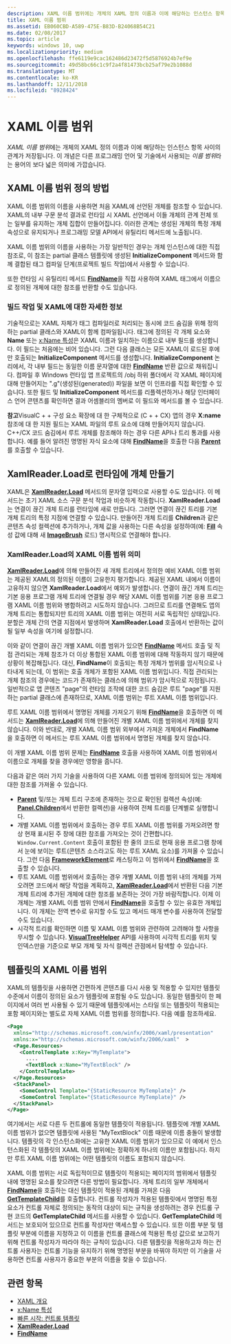 ```yaml
---
description: XAML 이름 범위에는 개체의 XAML 정의 이름과 이에 해당하는 인스턴스 항목 사이의 관계가 저장됩니다. 이 개념은 다른 프로그래밍 언어 및 기술에서 사용되는 이름 범위라는 용어의 보다 넓은 의미에 가깝습니다.
title: XAML 이름 범위
ms.assetid: EB060CBD-A589-475E-B83D-B24068B54C21
ms.date: 02/08/2017
ms.topic: article
keywords: windows 10, uwp
ms.localizationpriority: medium
ms.openlocfilehash: ffe6119e9cac162486d23472f5d5876924b7ef9e
ms.sourcegitcommit: 49d58bc66c1c9f2a4f81473bcb25af79e2b1088d
ms.translationtype: MT
ms.contentlocale: ko-KR
ms.lasthandoff: 12/11/2018
ms.locfileid: "8928424"
---
```

# <a name="xaml-namescopes"></a>XAML 이름 범위


*XAML 이름 범위*에는 개체의 XAML 정의 이름과 이에 해당하는 인스턴스 항목 사이의 관계가 저장됩니다. 이 개념은 다른 프로그래밍 언어 및 기술에서 사용되는 *이름 범위*라는 용어의 보다 넓은 의미에 가깝습니다.

## <a name="how-xaml-namescopes-are-defined"></a>XAML 이름 범위 정의 방법

XAML 이름 범위의 이름을 사용하면 처음 XAML에 선언된 개체를 참조할 수 있습니다. XAML의 내부 구문 분석 결과로 런타임 시 XAML 선언에서 이들 개체의 관계 전체 또는 일부를 유지하는 개체 집합이 만들어집니다. 이러한 관계는 생성된 개체의 특정 개체 속성으로 유지되거나 프로그래밍 모델 API에서 유틸리티 메서드에 노출됩니다.

XAML 이름 범위의 이름을 사용하는 가장 일반적인 경우는 개체 인스턴스에 대한 직접 참조로, 이 참조는 partial 클래스 템플릿에 생성된 **InitializeComponent** 메서드와 함께 결합된 태그 컴파일 단계(프로젝트 빌드 작업)에서 사용할 수 있습니다.

또한 런타임 시 유틸리티 메서드 [**FindName**](https://msdn.microsoft.com/library/windows/apps/br208715)을 직접 사용하여 XAML 태그에서 이름으로 정의된 개체에 대한 참조를 반환할 수도 있습니다.

### <a name="more-about-build-actions-and-xaml"></a>빌드 작업 및 XAML에 대한 자세한 정보

기술적으로는 XAML 자체가 태그 컴파일러로 처리되는 동시에 코드 숨김을 위해 정의하는 partial 클래스와 XAML이 함께 컴파일됩니다. 태그에 정의된 각 개체 요소와 **Name** 또는 [x:Name 특성](x-name-attribute.md)은 XAML 이름과 일치하는 이름으로 내부 필드를 생성합니다. 이 필드는 처음에는 비어 있습니다. 그런 다음 클래스는 모든 XAML이 로드된 후에만 호출되는 **InitializeComponent** 메서드를 생성합니다. **InitializeComponent** 논리에서, 각 내부 필드는 동일한 이름 문자열에 대한 [**FindName**](https://msdn.microsoft.com/library/windows/apps/br208715) 반환 값으로 채워집니다. 컴파일 후 Windows 런타임 앱 프로젝트의 /obj 하위 폴더에서 각 XAML 페이지에 대해 만들어지는 ".g"(생성된(generated)) 파일을 보면 이 인프라를 직접 확인할 수 있습니다. 또한 필드 및 **InitializeComponent** 메서드를 리플렉션하거나 해당 인터페이스 언어 콘텐츠를 확인하면 결과 어셈블리의 멤버로 이 필드와 메서드를 볼 수 있습니다.

**참고**VisualC + + 구성 요소 확장에 대 한 구체적으로 (C + + CX) 앱의 경우 **X:name** 참조에 대 한 지원 필드는 XAML 파일의 루트 요소에 대해 만들어지지 않습니다. C++/CX 코드 숨김에서 루트 개체를 참조해야 하는 경우 다른 API나 트리 통과를 사용합니다. 예를 들어 알려진 명명된 자식 요소에 대해 [**FindName**](https://msdn.microsoft.com/library/windows/apps/br208715)을 호출한 다음 [**Parent**](https://msdn.microsoft.com/library/windows/apps/br208739)를 호출할 수 있습니다.

## <a name="creating-objects-at-run-time-with-xamlreaderload"></a>XamlReader.Load로 런타임에 개체 만들기

XAML은 [**XamlReader.Load**](https://msdn.microsoft.com/library/windows/apps/br228048) 메서드의 문자열 입력으로 사용할 수도 있습니다. 이 메서드는 초기 XAML 소스 구문 분석 작업과 비슷하게 작동합니다. **XamlReader.Load**는 연결이 끊긴 개체 트리를 런타임에 새로 만듭니다. 그러면 연결이 끊긴 트리를 기본 개체 트리의 특정 지점에 연결할 수 있습니다. 만들어진 개체 트리를 **Children**과 같은 콘텐츠 속성 컬렉션에 추가하거나, 개체 값을 사용하는 다른 속성을 설정하여(예: [**Fill**](/uwp/api/Windows.UI.Xaml.Shapes.Shape.Fill) 속성 값에 대해 새 [**ImageBrush**](https://msdn.microsoft.com/library/windows/apps/br210101) 로드) 명시적으로 연결해야 합니다.

### <a name="xaml-namescope-implications-of-xamlreaderload"></a>XamlReader.Load의 XAML 이름 범위 의미

[**XamlReader.Load**](https://msdn.microsoft.com/library/windows/apps/br228048)에 의해 만들어진 새 개체 트리에서 정의한 예비 XAML 이름 범위는 제공된 XAML의 정의된 이름이 고유한지 평가합니다. 제공된 XAML 내에서 이름이 고유하지 않으면 **XamlReader.Load**에서 예외가 발생합니다. 연결이 끊긴 개체 트리는 기본 응용 프로그램 개체 트리에 연결될 경우 해당 XAML 이름 범위를 기본 응용 프로그램 XAML 이름 범위와 병합하려고 시도하지 않습니다. 그러므로 트리를 연결해도 앱의 개체 트리는 통합되지만 트리의 XAML 이름 범위는 여전히 서로 독립적인 상태입니다. 분할은 개체 간의 연결 지점에서 발생하며 **XamlReader.Load** 호출에서 반환하는 값이 될 일부 속성을 여기에 설정합니다.

이와 같이 연결이 끊긴 개별 XAML 이름 범위가 있으면 [**FindName**](https://msdn.microsoft.com/library/windows/apps/br208715) 메서드 호출 및 직접 관리되는 개체 참조가 더 이상 통합된 XAML 이름 범위에 대해 작동하지 않기 때문에 상황이 복잡해집니다. 대신, **FindName**이 호출되는 특정 개체가 범위를 암시적으로 나타내게 되는데, 이 범위는 호출 개체가 포함된 XAML 이름 범위입니다. 직접 관리되는 개체 참조의 경우에는 코드가 존재하는 클래스에 의해 범위가 암시적으로 지정됩니다. 일반적으로 앱 콘텐츠 "page"의 런타임 조작에 대한 코드 숨김은 루트 "page"를 지원하는 partial 클래스에 존재하므로, XAML 이름 범위는 루트 XAML 이름 범위입니다.

루트 XAML 이름 범위에서 명명된 개체를 가져오기 위해 [**FindName**](https://msdn.microsoft.com/library/windows/apps/br208715)을 호출하면 이 메서드는 [**XamlReader.Load**](https://msdn.microsoft.com/library/windows/apps/br228048)에 의해 만들어진 개별 XAML 이름 범위에서 개체를 찾지 않습니다. 이와 반대로, 개별 XAML 이름 범위 외부에서 가져온 개체에서 **FindName**을 호출하면 이 메서드는 루트 XAML 이름 범위에서 명명된 개체를 찾지 않습니다.

이 개별 XAML 이름 범위 문제는 [**FindName**](https://msdn.microsoft.com/library/windows/apps/br208715) 호출을 사용하여 XAML 이름 범위에서 이름으로 개체를 찾을 경우에만 영향을 줍니다.

다음과 같은 여러 가지 기술을 사용하여 다른 XAML 이름 범위에 정의되어 있는 개체에 대한 참조를 가져올 수 있습니다.

-   [**Parent**](https://msdn.microsoft.com/library/windows/apps/br208739) 및/또는 개체 트리 구조에 존재하는 것으로 확인된 컬렉션 속성(예: [**Panel.Children**](https://msdn.microsoft.com/library/windows/apps/br227514)에서 반환한 컬렉션)을 사용하여 전체 트리를 단계별로 실행합니다.
-   개별 XAML 이름 범위에서 호출하는 경우 루트 XAML 이름 범위를 가져오려면 항상 현재 표시된 주 창에 대한 참조를 가져오는 것이 간편합니다. `Window.Current.Content` 호출이 포함된 한 줄의 코드로 현재 응용 프로그램 창에서 눈에 보이는 루트(콘텐츠 소스라고도 하는 루트 XAML 요소)를 가져올 수 있습니다. 그런 다음 [**FrameworkElement**](https://msdn.microsoft.com/library/windows/apps/br208706)로 캐스팅하고 이 범위에서 [**FindName**](https://msdn.microsoft.com/library/windows/apps/br208715)을 호출할 수 있습니다.
-   루트 XAML 이름 범위에서 호출하는 경우 개별 XAML 이름 범위 내의 개체를 가져오려면 코드에서 해당 작업을 계획하고, [**XamlReader.Load**](https://msdn.microsoft.com/library/windows/apps/br228048)에서 반환된 다음 기본 개체 트리에 추가된 개체에 대한 참조를 보존하는 것이 가장 바람직합니다. 이제 이 개체는 개별 XAML 이름 범위 안에서 [**FindName**](https://msdn.microsoft.com/library/windows/apps/br208715)을 호출할 수 있는 유효한 개체입니다. 이 개체는 전역 변수로 유지할 수도 있고 메서드 매개 변수를 사용하여 전달할 수도 있습니다.
-   시각적 트리를 확인하면 이름 및 XAML 이름 범위와 관련하여 고려해야 할 사항을 무시할 수 있습니다. [**VisualTreeHelper**](https://msdn.microsoft.com/library/windows/apps/br243038) API를 사용하여 시각적 트리를 위치 및 인덱스만을 기준으로 부모 개체 및 자식 컬렉션 관점에서 탐색할 수 있습니다.

## <a name="xaml-namescopes-in-templates"></a>템플릿의 XAML 이름 범위

XAML의 템플릿을 사용하면 간편하게 콘텐츠를 다시 사용 및 적용할 수 있지만 템플릿 수준에서 이름이 정의된 요소가 템플릿에 포함될 수도 있습니다. 동일한 템플릿이 한 페이지에서 여러 번 사용될 수 있기 때문에 템플릿에서는 스타일 또는 템플릿이 적용되는 포함 페이지와는 별도로 자체 XAML 이름 범위를 정의합니다. 다음 예를 참조하세요.

```xml
<Page
  xmlns="http://schemas.microsoft.com/winfx/2006/xaml/presentation" 
  xmlns:x="http://schemas.microsoft.com/winfx/2006/xaml"  >
  <Page.Resources>
    <ControlTemplate x:Key="MyTemplate">
      ....
      <TextBlock x:Name="MyTextBlock" />
    </ControlTemplate>
  </Page.Resources>
  <StackPanel>
    <SomeControl Template="{StaticResource MyTemplate}" />
    <SomeControl Template="{StaticResource MyTemplate}" />
  </StackPanel>
</Page>
```

여기에서는 서로 다른 두 컨트롤에 동일한 템플릿이 적용됩니다. 템플릿에 개별 XAML 이름 범위가 없으면 템플릿에 사용된 "MyTextBlock" 이름 때문에 이름 충돌이 발생합니다. 템플릿의 각 인스턴스화에는 고유한 XAML 이름 범위가 있으므로 이 예에서 인스턴스화된 각 템플릿의 XAML 이름 범위에는 정확하게 하나의 이름만 포함됩니다. 하지만 루트 XAML 이름 범위에는 어떤 템플릿의 이름도 포함되지 않습니다.

XAML 이름 범위는 서로 독립적이므로 템플릿이 적용되는 페이지의 범위에서 템플릿 내에 명명된 요소를 찾으려면 다른 방법이 필요합니다. 개체 트리의 일부 개체에서 [**FindName**](https://msdn.microsoft.com/library/windows/apps/br208715)을 호출하는 대신 템플릿이 적용된 개체를 가져온 다음 [**GetTemplateChild**](https://msdn.microsoft.com/library/windows/apps/br209416)를 호출합니다. 컨트롤 작성자가 적용된 템플릿에서 명명된 특정 요소가 컨트롤 자체로 정의되는 동작의 대상이 되는 규칙을 생성하려는 경우 컨트롤 구현 코드의 **GetTemplateChild** 메서드를 사용할 수 있습니다. **GetTemplateChild** 메서드는 보호되어 있으므로 컨트롤 작성자만 액세스할 수 있습니다. 또한 이름 부분 및 템플릿 부분에 이름을 지정하고 이 이름을 컨트롤 클래스에 적용된 특성 값으로 보고하기 위해 컨트롤 작성자가 따라야 하는 규칙이 있습니다. 다른 템플릿을 적용하고자 하는 컨트롤 사용자는 컨트롤 기능을 유지하기 위해 명명된 부분을 바꿔야 하지만 이 기술을 사용하면 컨트롤 사용자가 중요한 부분의 이름을 찾을 수 있습니다.

## <a name="related-topics"></a>관련 항목

* [XAML 개요](xaml-overview.md)
* [x:Name 특성](x-name-attribute.md)
* [빠른 시작: 컨트롤 템플릿](https://msdn.microsoft.com/library/windows/apps/xaml/hh465374)
* [**XamlReader.Load**](https://msdn.microsoft.com/library/windows/apps/br228048)
* [**FindName**](https://msdn.microsoft.com/library/windows/apps/br208715)
 

